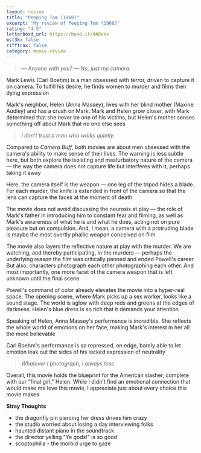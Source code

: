 ```yaml
---
layout: review
title: "Peeping Tom (1960)"
excerpt: "My review of Peeping Tom (1960)"
rating: "4.5"
letterboxd_url: https://boxd.it/4ADaVv
mst3k: false
rifftrax: false
category: movie-review
---
```


<blockquote><i>— Anyone with you?
— No, just my camera.</i></blockquote>Mark Lewis (Carl Boehm) is a man obsessed with terror, driven to capture it on camera. To fulfill his desire, he finds women to murder and films their dying expression

Mark's neighbor, Helen (Anna Massey), lives with her blind mother (Maxine Audley) and has a crush on Mark. Mark and Helen grow closer, with Mark determined that she never be one of his victims, but Helen's mother senses something off about Mark that no one else sees

<blockquote><i>I don't trust a man who walks quietly.</i></blockquote>Compared to <i>Camera Buff</i>, both movies are about men obsessed with the camera's ability to make sense of their lives. The warning is less subtle here, but both explore the isolating and masturbatory nature of the camera — the way the camera does not capture life but interferes with it, perhaps taking it away

Here, the camera itself is the weapon — one leg of the tripod hides a blade. For each murder, the knife is extended in front of the camera so that the lens can capture the faces at the moment of death

The movie does not avoid discussing the neurosis at play — the role of Mark's father in introducing him to constant fear and filming, as well as Mark's awareness of what he is and what he does, acting not on pure pleasure but on compulsion. And, I mean, a camera with a protruding blade is maybe the most overtly phallic weapon conceived on film

The movie also layers the reflective nature at play with the murder. We are watching, and thereby participating, in the murders — perhaps the underlying reason the film was critically panned and ended Powell's career. But also, characters photograph each other photographing each other. And most importantly, one more facet of the camera weapon that is left unknown until the final scene

Powell's command of color already elevates the movie into a hyper-real space. The opening scene, where Mark picks up a sex worker, looks like a sound stage. The world is aglow with deep reds and greens at the edges of darkness. Helen's blue dress is so rich that it demands your attention

Speaking of Helen, Anna Massey's performance is incredible. She reflects the whole world of emotions on her face, making Mark's interest in her all the more believable

Carl Boehm's performance is so repressed, on edge, barely able to let emotion leak out the sides
of his locked expression of neutrality

<blockquote><i>Whatever I photograph, I always lose.</i></blockquote>Overall, this movie holds the blueprint for the American slasher, complete with our "final girl," Helen. While I didn't find an emotional connection that would make me love this movie, I appreciate just about every choice this movie makes

<b>Stray Thoughts</b>

- the dragonfly pin piercing her dress drives him crazy
- the studio worried about losing a day interviewing folks
- haunted distant piano in the soundtrack
- the director yelling "Ye gods!" is so good
- scoptophilia - the morbid urge to gaze
